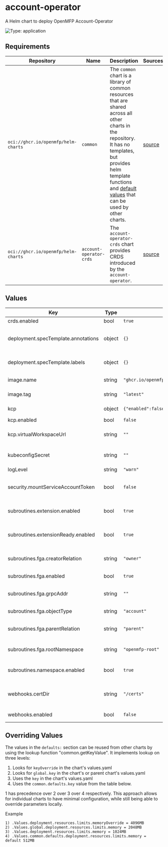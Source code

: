 # account-operator

A Helm chart to deploy OpenMFP Account-Operator

![Type: application](https://img.shields.io/badge/Type-application-informational?style=flat-square)

## Requirements

| Repository                          | Name                    | Description                                                                                                                                                                                                                                                                                                 | Sources                                                                                 |
| ----------------------------------- | ----------------------- | ----------------------------------------------------------------------------------------------------------------------------------------------------------------------------------------------------------------------------------------------------------------------------------------------------------- | --------------------------------------------------------------------------------------- |
| `oci://ghcr.io/openmfp/helm-charts` | `common`                | The `common` chart is a library of common resources that are shared across all other charts in the repository. It has no templates, but provides helm template functions and [default values](https://github.com/openmfp/helm-charts/blob/main/charts/common/values.yaml) that can be used by other charts. | [source](https://github.com/openmfp/helm-charts/tree/main/charts/common)                |
| `oci://ghcr.io/openmfp/helm-charts` | `account-operator-crds` | The `account-operator-crds` chart provides CRDS introduced by the `account-operator`.                                                                                                                                                                                                                       | [source](https://github.com/openmfp/helm-charts/tree/main/charts/account-operator-crds) |
## Values
| Key                                 | Type   | Default                                      | Description                            |
| ----------------------------------- | ------ | -------------------------------------------- | -------------------------------------- |
| crds.enabled                        | bool   | `true`                                       | Enable CRDs                            |
| deployment.specTemplate.annotations | object | `{}`                                         | The annotations for the deployment     |
| deployment.specTemplate.labels      | object | `{}`                                         | The labels for the deployment          |
| image.name                          | string | `"ghcr.io/openmfp/account-operator"`         | The image repository                   |
| image.tag                           | string | `"latest"`                                   | The image tag                          |
| kcp                                 | object | `{"enabled":false,"virtualWorkspaceUrl":""}` | The KCP configuration                  |
| kcp.enabled                         | bool   | `false`                                      | Enable KCP                             |
| kcp.virtualWorkspaceUrl             | string | `""`                                         | The URL for the virtual workspace      |
| kubeconfigSecret                    | string | `""`                                         | The secret for kubeconfig              |
| logLevel                            | string | `"warn"`                                     | The log level                          |
| security.mountServiceAccountToken   | bool   | `false`                                      | Mount the service account token        |
| subroutines.extension.enabled       | bool   | `true`                                       | Enable extension subroutines           |
| subroutines.extensionReady.enabled  | bool   | `true`                                       | Enable extension ready subroutines     |
| subroutines.fga.creatorRelation     | string | `"owner"`                                    | The creator relation for FGA           |
| subroutines.fga.enabled             | bool   | `true`                                       | Enable FGA subroutines                 |
| subroutines.fga.grpcAddr            | string | `""`                                         | The gRPC address for FGA               |
| subroutines.fga.objectType          | string | `"account"`                                  | The object type for FGA                |
| subroutines.fga.parentRelation      | string | `"parent"`                                   | The parent relation for FGA            |
| subroutines.fga.rootNamespace       | string | `"openmfp-root"`                             | The root namespace for FGA             |
| subroutines.namespace.enabled       | bool   | `true`                                       | Enable namespace subroutines           |
| webhooks.certDir                    | string | `"/certs"`                                   | The directory for webhook certificates |
| webhooks.enabled                    | bool   | `false`                                      | Enable webhooks                        |

## Overriding Values

The values in the `defaults:` section can be reused from other charts by using the lookup function "common.getKeyValue". It implements lookup on three levels:

1. Looks for `keyOverride` in the chart's values.yaml
2. Looks for `global.key` in the chart's or parent chart's values.yaml
3. Uses the `key` in the chart's values.yaml
4. Uses the `common.defaults.key` value from the table below.

1 has precedence over 2 over 3 over 4 respectively. This approach allows for individual charts to have minimal configuration, while still being able to override parameters locally.

Example
```
1) .Values.deployment.resources.limits.memoryOverride = 4096MB
2) .Values.global.deployment.resources.limits.memory = 2048MB
3) .Values.deployment.resources.limits.memory = 1024MB
4) .Values.common.defaults.deployment.resources.limits.memory = default 512MB
```
